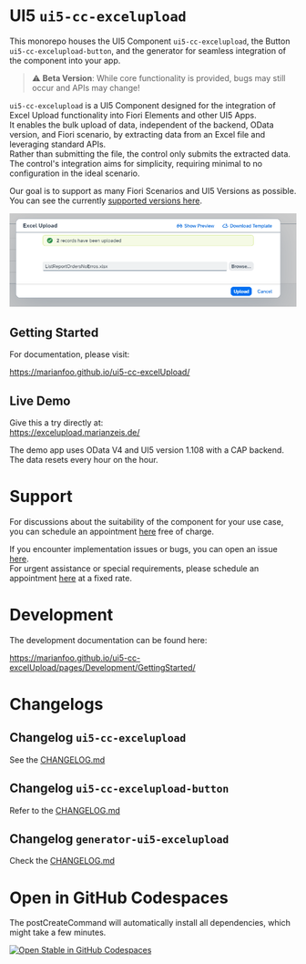 # UI5 `ui5-cc-excelupload`

This monorepo houses the UI5 Component `ui5-cc-excelupload`, the Button `ui5-cc-excelupload-button`, and the generator for seamless integration of the component into your app.

> :warning: **Beta Version**: While core functionality is provided, bugs may still occur and APIs may change!

`ui5-cc-excelupload` is a UI5 Component designed for the integration of Excel Upload functionality into Fiori Elements and other UI5 Apps.  
It enables the bulk upload of data, independent of the backend, OData version, and Fiori scenario, by extracting data from an Excel file and leveraging standard APIs.  
Rather than submitting the file, the control only submits the extracted data.  
The control's integration aims for simplicity, requiring minimal to no configuration in the ideal scenario.

Our goal is to support as many Fiori Scenarios and UI5 Versions as possible. You can see the currently [supported versions here](https://marianfoo.github.io/ui5-cc-excelUpload/pages/SupportVersions/).

![Excel Upload Dialog](/images/ExcelUploadDialog.png "Excel Upload Dialog")

## Getting Started

For documentation, please visit:

https://marianfoo.github.io/ui5-cc-excelUpload/

## Live Demo

Give this a try directly at:  
https://excelupload.marianzeis.de/

The demo app uses OData V4 and UI5 version 1.108 with a CAP backend. The data resets every hour on the hour.

# **Support**

For discussions about the suitability of the component for your use case, you can schedule an appointment [here](https://outlook.office365.com/owa/calendar/UI5ExcelUploadComponent@marianzeis.de/bookings/) free of charge.

If you encounter implementation issues or bugs, you can open an issue [here](https://github.com/marianfoo/ui5-cc-excelUpload/issues/new/choose).  
For urgent assistance or special requirements, please schedule an appointment [here](https://outlook.office365.com/owa/calendar/UI5ExcelUploadComponent@marianzeis.de/bookings/) at a fixed rate.

# Development

The development documentation can be found here:

https://marianfoo.github.io/ui5-cc-excelUpload/pages/Development/GettingStarted/

# Changelogs

## Changelog `ui5-cc-excelupload`

See the [CHANGELOG.md](https://github.com/marianfoo/ui5-cc-excelUpload/blob/main/packages/ui5-cc-excelUpload/CHANGELOG.md)

## Changelog `ui5-cc-excelupload-button`

Refer to the [CHANGELOG.md](https://github.com/marianfoo/ui5-cc-excelUpload/blob/main/packages/ui5-cc-excelUpload-Button/CHANGELOG.md)

## Changelog `generator-ui5-excelupload`

Check the [CHANGELOG.md](https://github.com/marianfoo/ui5-cc-excelUpload/blob/main/packages/ui5-cc-excelUpload-Generator/CHANGELOG.md)

# Open in GitHub Codespaces

The postCreateCommand will automatically install all dependencies, which might take a few minutes.

[![Open Stable in GitHub Codespaces](https://github.com/codespaces/badge.svg)](https://github.com/codespaces/new?hide_repo_select=true&ref=main&repo=569313224&machine=basicLinux32gb&devcontainer_path=.devcontainer%2Fdevcontainer.json&location=WestEurope)  
